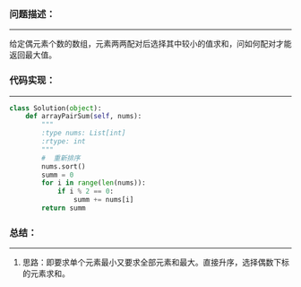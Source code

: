 ### 问题描述：
***
给定偶元素个数的数组，元素两两配对后选择其中较小的值求和，问如何配对才能返回最大值。
### 代码实现：
***
```python
class Solution(object):
    def arrayPairSum(self, nums):
        """
        :type nums: List[int]
        :rtype: int
        """
        #  重新排序
        nums.sort()
        summ = 0
        for i in range(len(nums)):
            if i % 2 == 0:
                summ += nums[i]
        return summ
```
### 总结：
***
1. 思路：即要求单个元素最小又要求全部元素和最大。直接升序，选择偶数下标的元素求和。